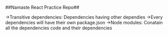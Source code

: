 ##Namaste React Practice Repo##

->Transitive dependencies: Dependencies having other dependies
->Every dependencies will have their own package.json
->Node modules: Conatain all the dependencies code and their dependencies
